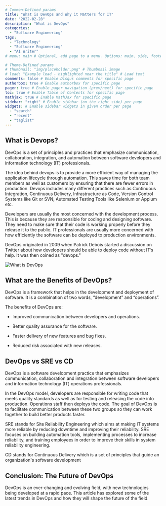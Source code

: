 ```yaml
---
# Common-Defined params
title: "What is DevOps and Why it Matters for IT"
date: "2022-02-28"
description: "What is DevOps"
categories:
  - "Software Engineering"
tags:
  - "Technology"
  - "Software Engineering"
  - "AI Writer"
# menu: main # Optional, add page to a menu. Options: main, side, footer

# Theme-Defined params
# thumbnail: "img/placeholder.png" # Thumbnail image
# lead: "Example lead - highlighted near the title" # Lead text
comments: false # Enable Disqus comments for specific page
authorbox: true # Enable authorbox for specific page
pager: true # Enable pager navigation (prev/next) for specific page
toc: true # Enable Table of Contents for specific page
mathjax: true # Enable MathJax for specific page
sidebar: "right" # Enable sidebar (on the right side) per page
widgets: # Enable sidebar widgets in given order per page
  - "search"
  - "recent"
  - "taglist"
---
```


## What is Devops?

DevOps is a set of principles and practices that emphasize communication, collaboration, integration, and automation between software developers and information technology (IT) professionals.

The idea behind devops is to provide a more efficient way of managing the application lifecycle through automation. This saves time for both team members as well as customers by ensuring that there are fewer errors in production. Devops includes many different practices such as Continuous Integration, Continuous Delivery, Infrastructure as Code, Version Control Systems like Git or SVN, Automated Testing Tools like Selenium or Appium etc.

Developers are usually the most concerned with the development process. This is because they are responsible for coding and designing software. They need to make sure that their code is working properly before they release it to the public. IT professionals are usually more concerned with how efficiently the software can be deployed to production environments.

DevOps originated in 2009 when Patrick Debois started a discussion on Twitter about how developers should be able to deploy code without IT’s help. It was then coined as "devops."

![What is DevOps](/img/what-is-devops.png "what is devops")

## What are the Benefits of DevOps?

DevOps is a framework that helps in the development and deployment of software. It is a combination of two words, “development” and “operations”.

The benefits of DevOps are:

- Improved communication between developers and operations.

- Better quality assurance for the software.

- Faster delivery of new features and bug fixes.

- Reduced risk associated with new releases.

## DevOps vs SRE vs CD

DevOps is a software development practice that emphasizes communication, collaboration and integration between software developers and information technology (IT) operations professionals.

In the DevOps model, developers are responsible for writing code that meets quality standards as well as for testing and releasing the code into production. Operations staff then deploys the code. The goal of DevOps is to facilitate communication between these two groups so they can work together to build better products faster.

SRE stands for Site Reliability Engineering which aims at making IT systems more reliable by reducing downtime and improving their reliability. SRE focuses on building automation tools, implementing processes to increase reliability, and training employees in order to improve their skills in system reliability engineering.

CD stands for Continuous Delivery which is a set of principles that guide an organization's software development

## Conclusion: The Future of DevOps

DevOps is an ever-changing and evolving field, with new technologies being developed at a rapid pace. This article has explored some of the latest trends in DevOps and how they will shape the future of the field.
